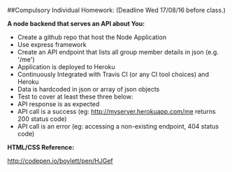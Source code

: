 ##Compulsory Individual Homework: (Deadline Wed 17/08/16 before class.)

**A node backend that serves an API about You:**

- Create a github repo that host the Node Application
- Use express framework
- Create an API endpoint that lists all group member details in json (e.g. '/me')
- Application is deployed to Heroku
- Continuously Integrated with Travis CI (or any CI tool choices) and Heroku
- Data is hardcoded in json or array of json objects
- Test to cover at least these three below:
- API response is as expected
- API call is a success (eg: http://myserver.herokuapp.com/me returns 200 status code)
- API call is an error (eg: accessing a non-existing endpoint, 404 status code)

**HTML/CSS Reference:**

http://codepen.io/boylett/pen/HJGef
